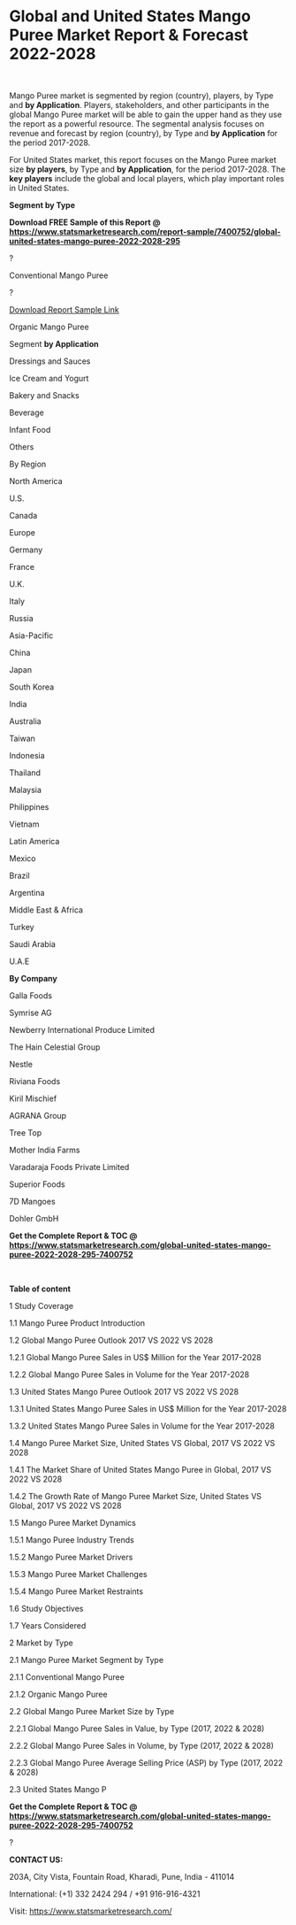 <h1>Global and United States Mango Puree Market Report & Forecast 2022-2028</h1><br/><p>Mango Puree market is segmented by region (country), players, by Type and <strong>by Application</strong>. Players, stakeholders, and other participants in the global Mango Puree market will be able to gain the upper hand as they use the report as a powerful resource. The segmental analysis focuses on revenue and forecast by region (country), by Type and <strong>by Application</strong> for the period 2017-2028.</p>
 
 
 
 <p>For United States market, this report focuses on the Mango Puree market size <strong>by players</strong>, by Type and <strong>by Application</strong>, for the period 2017-2028. The <strong>key players</strong> include the global and local players, which play important roles in United States.</p>
 
 
 
 <p><strong>Segment by Type</strong></p>
 
 
 
 <div><b>Download FREE Sample of this Report @ <a href="https://www.statsmarketresearch.com/download-free-sample/7400752/global-united-states-mango-puree-2022-2028-295">https://www.statsmarketresearch.com/report-sample/7400752/global-united-states-mango-puree-2022-2028-295</a></b></div>
 
 
 
 <p>? </p>
 
 
 
 <p>Conventional Mango Puree</p>
 
 
 
 <p>? </p>
 
 
 
 <p><a href="https://www.statsmarketresearch.com/download-free-sample/7400752/global-united-states-mango-puree-2022-2028-295">Download Report Sample Link</a></p>
 
 
 
 <p>Organic Mango Puree</p>
 
 
 
 <p>Segment <strong>by Application</strong></p>
 
 
 
 <p>Dressings and Sauces</p>
 
 
 
 <p>Ice Cream and Yogurt</p>
 
 
 
 <p>Bakery and Snacks</p>
 
 
 
 <p>Beverage</p>
 
 
 
 <p>Infant Food</p>
 
 
 
 <p>Others</p>
 
 
 
 <p>By Region</p>
 
 
 
 <p>North America</p>
 
 
 
 <p>U.S.</p>
 
 
 
 <p>Canada</p>
 
 
 
 <p>Europe</p>
 
 
 
 <p>Germany</p>
 
 
 
 <p>France</p>
 
 
 
 <p>U.K.</p>
 
 
 
 <p>Italy</p>
 
 
 
 <p>Russia</p>
 
 
 
 <p>Asia-Pacific</p>
 
 
 
 <p>China</p>
 
 
 
 <p>Japan</p>
 
 
 
 <p>South Korea</p>
 
 
 
 <p>India</p>
 
 
 
 <p>Australia</p>
 
 
 
 <p>Taiwan</p>
 
 
 
 <p>Indonesia</p>
 
 
 
 <p>Thailand</p>
 
 
 
 <p>Malaysia</p>
 
 
 
 <p>Philippines</p>
 
 
 
 <p>Vietnam</p>
 
 
 
 <p>Latin America</p>
 
 
 
 <p>Mexico</p>
 
 
 
 <p>Brazil</p>
 
 
 
 <p>Argentina</p>
 
 
 
 <p>Middle East & Africa</p>
 
 
 
 <p>Turkey</p>
 
 
 
 <p>Saudi Arabia</p>
 
 
 
 <p>U.A.E</p>
 
 
 
 <p><strong>By Company</strong></p>
 
 
 
 <p>Galla Foods</p>
 
 
 
 <p>Symrise AG</p>
 
 
 
 <p>Newberry International Produce Limited</p>
 
 
 
 <p>The Hain Celestial Group</p>
 
 
 
 <p>Nestle</p>
 
 
 
 <p>Riviana Foods</p>
 
 
 
 <p>Kiril Mischief</p>
 
 
 
 <p>AGRANA Group</p>
 
 
 
 <p>Tree Top</p>
 
 
 
 <p>Mother India Farms</p>
 
 
 
 <p>Varadaraja Foods Private Limited</p>
 
 
 
 <p>Superior Foods</p>
 
 
 
 <p>7D Mangoes</p>
 
 
 
 <p>Dohler GmbH</p>
 
 
 
 <div><b>Get the Complete Report & TOC @ <a href="https://www.statsmarketresearch.com/global-united-states-mango-puree-2022-2028-295-7400752">https://www.statsmarketresearch.com/global-united-states-mango-puree-2022-2028-295-7400752</a></b></div>
 
 
 
 <p><br />
 
 <b>Table of content</b></p>
 
 
 
 <p>1 Study Coverage<br />
 
 1.1 Mango Puree Product Introduction<br />
 
 1.2 Global Mango Puree Outlook 2017 VS 2022 VS 2028<br />
 
 1.2.1 Global Mango Puree Sales in US$ Million for the Year 2017-2028<br />
 
 1.2.2 Global Mango Puree Sales in Volume for the Year 2017-2028<br />
 
 1.3 United States Mango Puree Outlook 2017 VS 2022 VS 2028<br />
 
 1.3.1 United States Mango Puree Sales in US$ Million for the Year 2017-2028<br />
 
 1.3.2 United States Mango Puree Sales in Volume for the Year 2017-2028<br />
 
 1.4 Mango Puree Market Size, United States VS Global, 2017 VS 2022 VS 2028<br />
 
 1.4.1 The Market Share of United States Mango Puree in Global, 2017 VS 2022 VS 2028<br />
 
 1.4.2 The Growth Rate of Mango Puree Market Size, United States VS Global, 2017 VS 2022 VS 2028<br />
 
 1.5 Mango Puree Market Dynamics<br />
 
 1.5.1 Mango Puree Industry Trends<br />
 
 1.5.2 Mango Puree Market Drivers<br />
 
 1.5.3 Mango Puree Market Challenges<br />
 
 1.5.4 Mango Puree Market Restraints<br />
 
 1.6 Study Objectives<br />
 
 1.7 Years Considered<br />
 
 2 Market by Type<br />
 
 2.1 Mango Puree Market Segment by Type<br />
 
 2.1.1 Conventional Mango Puree<br />
 
 2.1.2 Organic Mango Puree<br />
 
 2.2 Global Mango Puree Market Size by Type<br />
 
 2.2.1 Global Mango Puree Sales in Value, by Type (2017, 2022 & 2028)<br />
 
 2.2.2 Global Mango Puree Sales in Volume, by Type (2017, 2022 & 2028)<br />
 
 2.2.3 Global Mango Puree Average Selling Price (ASP) by Type (2017, 2022 & 2028)<br />
 
 2.3 United States Mango P</p>
 
 
 
 <div><b>Get the Complete Report & TOC @ <a href="https://www.statsmarketresearch.com/global-united-states-mango-puree-2022-2028-295-7400752">https://www.statsmarketresearch.com/global-united-states-mango-puree-2022-2028-295-7400752</a></b></div>
 
 
 
 <p>? </p>
 
 
 
 <p><b>CONTACT US:</b><br />
 
 203A, City Vista, Fountain Road, Kharadi, Pune, India - 411014<br />
 
 International: (+1) 332 2424 294 / +91 916-916-4321<br />
 
 Visit: <a href="https://www.statsmarketresearch.com/">https://www.statsmarketresearch.com/</a></p>